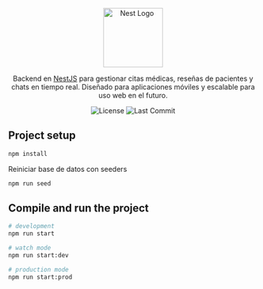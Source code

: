 <p align="center">
  <a href="https://nestjs.com/" target="_blank">
    <img src="https://nestjs.com/img/logo-small.svg" width="120" alt="Nest Logo" />
  </a>
</p>

<p align="center">
  Backend en <a href="https://nestjs.com" target="_blank">NestJS</a> para gestionar citas médicas, reseñas de pacientes y chats en tiempo real. Diseñado para aplicaciones móviles y escalable para uso web en el futuro.
</p>

<p align="center">
  <img src="https://img.shields.io/github/license/Choster900/medquick-backend" alt="License" />
  <img src="https://img.shields.io/github/last-commit/Choster900/medquick-backend" alt="Last Commit" />
</p>


## Project setup

```bash
npm install
```
Reiniciar base de datos con seeders
```bash
npm run seed
```

## Compile and run the project

```bash
# development
npm run start

# watch mode
npm run start:dev

# production mode
npm run start:prod
```
